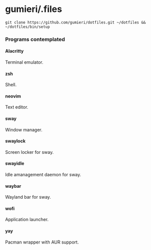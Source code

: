# gumieri/.files
```
git clone https://github.com/gumieri/dotfiles.git ~/dotfiles && ~/dotfiles/bin/setup
```

### Programs contemplated

#### Alacritty
  Terminal emulator.

#### zsh
  Shell.

#### neovim
  Text editor.

#### sway
  Window manager.

#### swaylock
  Screen locker for sway.

#### swayidle
  Idle amanagement daemon for sway.

#### waybar
  Wayland bar for sway.

#### wofi
  Application launcher.

#### yay
  Pacman wrapper with AUR support.
